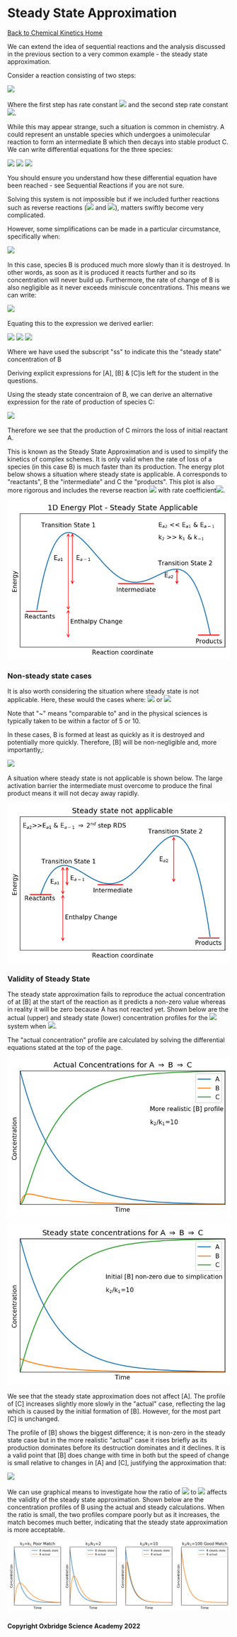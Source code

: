 # Steady State Approximation

[Back to Chemical Kinetics Home](./overview.md)

We can extend the idea of sequential reactions and the analysis discussed in the previous section to a very common example - the steady state approximation.

Consider a reaction consisting of two steps:

<img src="https://render.githubusercontent.com/render/math?math=\displaystyle A \rightarrow B \rightarrow C ">

Where the first step has rate constant <img src="https://render.githubusercontent.com/render/math?math=\displaystyle k_1"> and the second step rate constant <img src="https://render.githubusercontent.com/render/math?math=\displaystyle k_2">. 

While this may appear strange, such a situation is common in chemistry. A could represent an unstable species which undergoes a unimolecular reaction to form an intermediate B which then decays into stable product C.
We can write differential equations for the three species:

<img src="https://render.githubusercontent.com/render/math?math=\displaystyle \frac{d[A]}{dt} = -k_1[A] ">

<img src="https://render.githubusercontent.com/render/math?math=\displaystyle \frac{d[B]}{dt} = k_1[A] - k_2[B] ">


<img src="https://render.githubusercontent.com/render/math?math=\displaystyle \frac{d[C]}{dt} =  k_2[B] ">

You should ensure you understand how these differential equation have been reached - see Sequential Reactions if you are not sure. 


Solving this system is not impossible but if we included further reactions such as reverse reactions (<img src="https://render.githubusercontent.com/render/math?math=\displaystyle B \rightarrow A"> and <img src="https://render.githubusercontent.com/render/math?math=\displaystyle C \rightarrow B">), matters swiftly become very complicated. 

However, some simplifications can be made in a particular circumstance, specifically when: 

<img src="https://render.githubusercontent.com/render/math?math=\displaystyle k_2 \gg k_1"> 
 
In this case, species B is produced much more slowly than it is destroyed. In other words, as soon as it is produced it reacts further and so its concentration will never build up. Furthermore, the rate of change of B is also negligible as it never exceeds miniscule concentrations. This means we can write:

<img src="https://render.githubusercontent.com/render/math?math=\displaystyle \frac{d[B]}{dt} = 0"> 

Equating this to the expression we derived earlier:

<img src="https://render.githubusercontent.com/render/math?math=\displaystyle \frac{d[B]}{dt} = 0 = k_1[A] - k_2[B]"> 

<img src="https://render.githubusercontent.com/render/math?math=\displaystyle \Rightarrow k_1[A] = k_2[B]"> 

<img src="https://render.githubusercontent.com/render/math?math=\displaystyle \Rightarrow [B]_{ss} = \frac{k_1[A]}{k_2}"> 

Where we have used the subscript "ss" to indicate this the "steady state" concentration of B

Deriving explicit expressions for [A], [B] & [C]is left for the student in the questions. 

Using the steady state concentraion of B, we can derive an alternative expression for the rate of production of species C:

<img src="https://render.githubusercontent.com/render/math?math=\displaystyle \frac{d[C]}{dt} =  k_2[B] = k_1[A]">

Therefore we see that the production of C mirrors the loss of initial reactant A.

This is known as the Steady State Approximation and is used to simplify the kinetics of complex schemes. It is only valid when the rate of loss of a species (in this case B) is much faster than its production. The energy plot below shows a situation where steady state is applicable. A corresponds to "reactants", B the "intermediate" and C the "products". This plot is also more rigorous and includes the reverse reaction <img src="https://render.githubusercontent.com/render/math?math=\displaystyle B \rightarrow A "> with rate coefficient<img src="https://render.githubusercontent.com/render/math?math=\displaystyle k_{-1}">. 

![alt text](./figures/Steady_State_Energy_Plot.png)

### Non-steady state cases
It is also worth considering the situation where steady state is not applicable. Here, these would the cases where: 
<img src="https://render.githubusercontent.com/render/math?math=\displaystyle k_1 ~ k_2"> or <img src="https://render.githubusercontent.com/render/math?math=\displaystyle k_1 > k_2">

Note that "~" means "comparable to" and in the physical sciences is typically taken to be within a factor of 5 or 10.

In these cases, B is formed at least as quickly as it is destroyed and potentially more quickly. Therefore, [B] will be non-negligible and, more importantly,:

<img src="https://render.githubusercontent.com/render/math?math=\displaystyle \frac{d[B]}{dt} \neq 0">

A situation where steady state is not applicable is shown below. The large activation barrier the intermediate must overcome to produce the final product means it will not decay away rapidly. 
 
 ![alt text](./figures/Non-steady_State_Energy_Plot.png) 


### Validity of Steady State 

The steady state approximation fails to reproduce the actual concentration of at [B] at the start of the reaction as it predicts a non-zero value whereas in reality it will be zero because A has not reacted yet. 
Shown below are the actual (upper) and steady state (lower) concentration profiles for the <img src="https://render.githubusercontent.com/render/math?math=\displaystyle A \rightarrow B \rightarrow C"> system when
<img src="https://render.githubusercontent.com/render/math?math=\displaystyle \frac{k_2}{k_1} = 10">.

The "actual concentration" profile are calculated by solving the differential equations stated at the top of the page. 

![alt text](./figures/Actual_Concentrations.png)

![alt text](./figures/Steady_State_Concentrations.png)
 
 
We see that the steady state approximation does not affect [A]. The profile of [C] increases slightly more slowly in the "actual" case, reflecting the lag which is caused by the initial formation of [B]. However, for the most part [C] is unchanged.

The profile of [B] shows the biggest difference; it is non-zero in the steady state case but in the more realistic "actual" case it rises briefly as its production dominates before its destruction dominates and it declines. It is a valid point that [B] does change with time in both but the speed of change is small relative to changes in [A] and [C], justifying the approximation that:

<img src="https://render.githubusercontent.com/render/math?math=\displaystyle \frac{d[B]}{dt} = 0">
 
We can use graphical means to investigate how the ratio of <img src="https://render.githubusercontent.com/render/math?math=\displaystyle k_2"> to <img src="https://render.githubusercontent.com/render/math?math=\displaystyle k_1">
 affects the validity of the steady state approximation. Shown below are the concentration profiles of B using the actual and steady calculations. When the ratio is small, the two profiles compare poorly but as it increases, the match becomes much better, indicating that the steady state approximation is more acceptable.  

![alt text](./figures/Steady_state_varying_ratio.png)


#### Copyright Oxbridge Science Academy 2022
